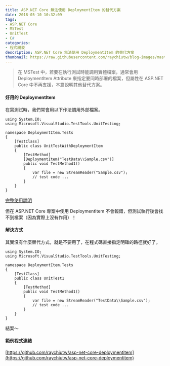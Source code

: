 ```yaml
---
title: ASP.NET Core 無法使用 DeploymentItem 的替代方案
date: 2018-05-10 10:32:09
tags:
- ASP.NET Core
- MSTest
- UnitTest
- C#
categories:
- 程式開發
description: ASP.NET Core 無法使用 DeploymentItem 的替代方案
thumbnail: https://raw.githubusercontent.com/raychiutw/blog-images/master/asp-net-core-dark.jpg
---
```

> 在 MSTest 中，若要在執行測試時能調用實體檔案，通常會用 DeploymentItem Attribute 來指定要同時部署的檔案，但屬性在 ASP.NET Core 中不再支援，本篇說明其他替代方案。

#### 好用的 DeploymentItem

在寫測試時，我們常會用以下作法調用外部檔案。

```
using System.IO;
using Microsoft.VisualStudio.TestTools.UnitTesting;

namespace DeploymentItem.Tests
{
    [TestClass]
    public class UnitTestWithDeploymentItem
    {
        [TestMethod]
        [DeploymentItem("TestData\\Sample.csv")]
        public void TestMethod1()
        {
            var file = new StreamReader("Sample.csv");
            // test code ...
        }
    }
}
```

[完整使用說明](https://docs.microsoft.com/en-us/windows-hardware/drivers/taef/deploymentitem-metadata)

但在 ASP.NET Core 專案中使用 DeploymentItem 不會報錯，但測試執行後會找不到檔案（因為實際上沒有作用）！

#### 解決方式

其實沒有什麼替代方式，就是不要用了，在程式碼直接指定明確的路徑就好了。

```
using System.IO;
using Microsoft.VisualStudio.TestTools.UnitTesting;

namespace DeploymentItem.Tests
{
    [TestClass]
    public class UnitTest1
    {
        [TestMethod]
        public void TestMethod1()
        {
            var file = new StreamReader("TestData\\Sample.csv");
            // test code ...
        }
    }
}
```

結案～

#### 範例程式連結

[https://github.com/raychiutw/asp-net-core-deploymentitem](https://github.com/raychiutw/asp-net-core-deploymentitem)